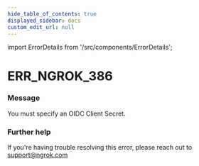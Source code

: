```yaml
---
hide_table_of_contents: true
displayed_sidebar: docs
custom_edit_url: null
---
```


import ErrorDetails from '/src/components/ErrorDetails';

# ERR_NGROK_386

### Message
You must specify an OIDC Client Secret.

### Further help
If you're having trouble resolving this error, please reach out to [support@ngrok.com](mailto:support@ngrok.com?subject=Help%20with%20ERR_NGROK_386)

<ErrorDetails error='err_ngrok_386' />
